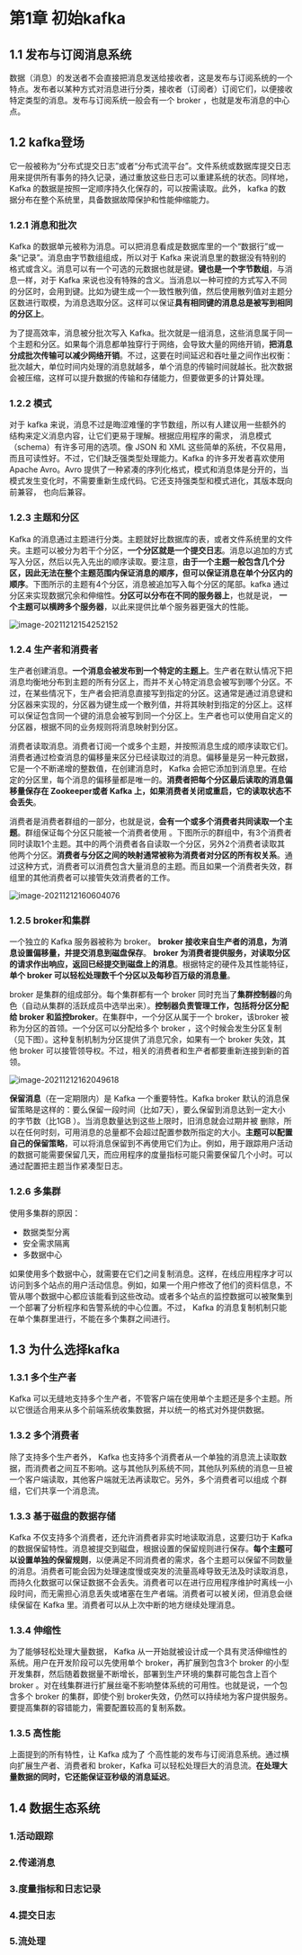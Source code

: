 # 第1章 初始kafka

## 1.1 发布与订阅消息系统

数据（消息）的发送者不会直接把消息发送给接收者，这是发布与订阅系统的一个特点。发布者以某种方式对消息进行分类，接收者（订阅者）订阅它们，以便接收特定类型的消息。发布与订阅系统一般会有一个 broker ，也就是发布消息的中心点。

## 1.2 kafka登场

它一般被称为“分布式提交日志”或者“分布式流平台”。文件系统或数据库提交日志用来提供所有事务的持久记录，通过重放这些日志可以重建系统的状态。同样地， Kafka 的数据是按照一定顺序持久化保存的，可以按需读取。此外， kafka 的数据分布在整个系统里，具备数据故障保护和性能伸缩能力。

### 1.2.1 消息和批次

Kafka 的数据单元被称为消息。可以把消息看成是数据库里的一个“数据行”或一条“记录”。消息由字节数组组成，所以对于 Kafka 来说消息里的数据没有特别的格式或含义。消息可以有一个可选的元数据也就是键。**键也是一个字节数组**，与消息一样，对于 Kafka 来说也没有特殊的含义。当消息以一种可控的方式写入不同的分区时，会用到键。比如为键生成一个一致性散列值，然后使用散列值对主题分区数进行取模，为消息选取分区。这样可以保证**具有相同键的消息总是被写到相同的分区上**。

为了提高效率，消息被分批次写入 Kafka。批次就是一组消息，这些消息属于同一个主题和分区。如果每个消息都单独穿行于网络，会导致大量的网络开销，**把消息分成批次传输可以减少网络开销**。不过，这要在时间延迟和吞吐量之间作出权衡：批次越大，单位时间内处理的消息就越多，单个消息的传输时间就越长。批次数据会被压缩，这样可以提升数据的传输和存储能力，但要做更多的计算处理。

### 1.2.2 模式

对于 kafka 来说，消息不过是晦涩难懂的字节数组，所以有人建议用一些额外的结构来定义消息内容，让它们更易于理解。根据应用程序的需求， 消息模式（schema）有许多可用的选项。像 JSON 和 XML 这些简单的系统，不仅易用，而且可读性好。不过，它们缺乏强类型处理能力。Kafka 的许多开发者喜欢使用Apache Avro。Avro 提供了一种紧凑的序列化格式，模式和消息体是分开的，当模式发生变化时，不需要重新生成代码。它还支持强类型和模式进化，其版本既向前兼容， 也向后兼容。

### 1.2.3 主题和分区

Kafka 的消息通过主题进行分类。主题就好比数据库的表，或者文件系统里的文件夹。主题可以被分为若干个分区，**一个分区就是一个提交日志**。消息以追加的方式写入分区，然后以先入先出的顺序读取。要注意，**由于一个主题一般包含几个分区，因此无法在整个主题范围内保证消息的顺序，但可以保证消息在单个分区内的顺序**。下图所示的主题有4个分区，消息被追加写入每个分区的尾部。kafka 通过分区来实现数据冗余和伸缩性。**分区可以分布在不同的服务器上**，也就是说， **一个主题可以横跨多个服务器**，以此来提供比单个服务器更强大的性能。

![image-20211212154252152](https://typora-gao-pic.oss-cn-beijing.aliyuncs.com/image-20211212154252152.png)

### 1.2.4 生产者和消费者

生产者创建消息。**一个消息会被发布到一个特定的主题上**。生产者在默认情况下把消息均衡地分布到主题的所有分区上，而并不关心特定消息会被写到哪个分区。不过，在某些情况下，生产者会把消息直接写到指定的分区。这通常是通过消息键和分区器来实现的，分区器为键生成一个散列值，并将其映射到指定的分区上。这样可以保证包含同一个键的消息会被写到同一个分区上。生产者也可以使用自定义的分区器，根据不同的业务规则将消息映射到分区。

消费者读取消息。消费者订阅一个或多个主题，并按照消息生成的顺序读取它们。消费者通过检查消息的偏移量来区分已经读取过的消息。偏移量是另一种元数据，它是一个不断递增的整数值，在创建消息时， Kafka 会把它添加到消息里。在给定的分区里，每个消息的偏移量都是唯一的。**消费者把每个分区最后读取的消息偏移量保存在 Zookeeper或者 Kafka 上，如果消费者关闭或重启，它的读取状态不会丢失**。

消费者是消费者群组的一部分，也就是说，**会有一个或多个消费者共同读取一个主题**。群组保证每个分区只能被一个消费者使用 。下图所示的群组中，有3个消费者同时读取1个主题。其中的两个消费者各自读取一个分区，另外2个消费者读取其他两个分区。**消费者与分区之间的映射通常被称为消费者对分区的所有权关系**。通过这种方式，消费者可以消费包含大量消息的主题。而且如果一个消费者失效，群组里的其他消费者可以接管失效消费者的工作。

![image-20211212160604076](https://typora-gao-pic.oss-cn-beijing.aliyuncs.com/image-20211212160604076.png)

### 1.2.5 broker和集群

一个独立的 Kafka 服务器被称为 broker。 **broker 接收来自生产者的消息，为消息设置偏移量，并提交消息到磁盘保存**。 **broker 为消费者提供服务，对读取分区的请求作出响应，返回已经提交到磁盘上的消息**。根据特定的硬件及其性能特征，**单个 broker 可以轻松处理数千个分区以及每秒百万级的消息量**。

broker 是集群的组成部分。每个集群都有一个 broker 同时充当了**集群控制器**的角色（自动从集群的活跃成员中选举出来）。**控制器负责管理工作，包括将分区分配给 broker 和监控broker**。在集群中，一个分区从属于一个 broker，该broker 被称为分区的首领。一个分区可以分配给多个 broker ，这个时候会发生分区复制（见下图）。这种复制机制为分区提供了消息冗余，如果有一个 broker 失效，其他 broker 可以接管领导权。不过，相关的消费者和生产者都要重新连接到新的首领。

![image-20211212162049618](https://typora-gao-pic.oss-cn-beijing.aliyuncs.com/image-20211212162049618.png)

**保留消息**（在一定期限内）是 Kafka 一个重要特性。Kafka broker 默认的消息保留策略是这样的：要么保留一段时间（比如7天），要么保留到消息达到一定大小的字节数（比1GB ）。当消息数量达到这些上限时，旧消息就会过期井被 删除，所以在任何时刻，可用消息的总量都不会超过配置参数所指定的大小。**主题可以配置自己的保留策略**，可以将消息保留到不再使用它们为止。例如，用于跟踪用户活动的数据可能需要保留几天，而应用程序的度量指标可能只需要保留几个小时。可以通过配置把主题当作紧凑型日志。

### 1.2.6 多集群

使用多集群的原因：

- 数据类型分离
- 安全需求隔离
- 多数据中心

如果使用多个数据中心，就需要在它们之间复制消息。这样，在线应用程序才可以访问到多个站点的用户活动信息。例如，如果一个用户修改了他们的资料信息，不管从哪个数据中心都应该能看到这些改动。或者多个站点的监控数据可以被聚集到一个部署了分析程序和告警系统的中心位置。不过， Kafka 的消息复制机制只能在单个集群里进行，不能在多个集群之间进行。

## 1.3 为什么选择kafka

### 1.3.1 多个生产者

Kafka 可以无缝地支持多个生产者，不管客户端在使用单个主题还是多个主题。所以它很适合用来从多个前端系统收集数据，并以统一的格式对外提供数据。

### 1.3.2 多个消费者

除了支持多个生产者外， Kafka 也支持多个消费者从一个单独的消息流上读取数据，而消费者之间互不影响。这与其他队列系统不同，其他队列系统的消息一旦被一个客户端读取，其他客户端就无法再读取它。另外，多个消费者可以组成 个群组，它们共享一个消息流。

### 1.3.3 基于磁盘的数据存储

Kafka 不仅支持多个消费者，还允许消费者非实时地读取消息，这要归功于 Kafka 的数据保留特性。消息被提交到磁盘，根据设置的保留规则进行保存。**每个主题可以设置单独的保留规则**，以便满足不同消费者的需求，各个主题可以保留不同数量的消息。消费者可能会因为处理速度慢或突发的流量高峰导致无法及时读取消息，而持久化数据可以保证数据不会丢失。消费者可以在进行应用程序维护时离线一小段时间，而无需担心消息丢失或堵塞在生产者端。消费者可以被关闭，但消息会继续保留在 Kafka 里。消费者可以从上次中断的地方继续处理消息。

### 1.3.4 伸缩性

为了能够轻松处理大量数据， Kafka 从一开始就被设计成一个具有灵活伸缩性的系统。用户在开发阶段可以先使用单个 broker，再扩展到包含3个 broker 的小型开发集群，然后随着数据量不断增长，部署到生产环境的集群可能包含上百个 broker 。对在线集群进行扩展丝毫不影响整体系统的可用性。也就是说，一个包含多个 broker 的集群，即使个别 broker失效，仍然可以持续地为客户提供服务。要提高集群的容错能力，需要配置较高的复制系数。

### 1.3.5 高性能

上面提到的所有特性，让 Kafka 成为了 个高性能的发布与订阅消息系统。通过横向扩展生产者、消费者和 broker，Kafka 可以轻松处理巨大的消息流。**在处理大量数据的同时，它还能保证亚秒级的消息延迟**。

## 1.4 数据生态系统

### 1.活动跟踪

### 2.传递消息

### 3.度量指标和日志记录

### 4.提交日志

### 5.流处理

